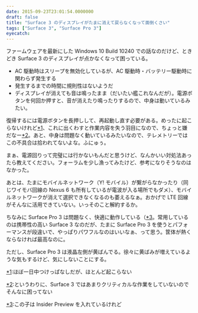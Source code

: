 ```yaml
---
date: 2015-09-23T23:01:54.0000000
draft: false
title: "Surface 3 のディスプレイがたまに消えて戻らなくなって面倒くさい"
tags: ["Surface 3", "Surface Pro 3"]
eyecatch: 
---
```

<p>ファームウェアを最新にした Windows 10 Build 10240 での話なのだけど、ときどき Surface 3 のディスプレイが点かなくなって困っている。</p>

<ul>
<li>AC 駆動時はスリープを無効化しているが、AC 駆動時・バッテリー駆動時に関わらず発生する </li>
<li>発生するまでの時間に規則性はないようだ</li>
<li>ディスプレイが消えても音は鳴ったまま（だいたい艦これなんだが）。電源ボタンを何回か押すと、音が消えたり鳴ったりするので、中身は動いているみたい。</li>
</ul><p>復帰するには電源ボタンを長押しして、再起動し直す必要がある。めったに起こらないけれど<a href="#f-7b0d1996" name="fn-7b0d1996" title="ほぼ一日中つけっぱなしだが、ほとんど起こらない">*1</a>、これに出くわすと作業内容を失う羽目になので、ちょっと嫌だなー<a href="#f-c954e4bb" name="fn-c954e4bb" title="というわりに、Surface 3 ではあまりクリティカルな作業をしていないのでそんなに困ってない">*2</a>。あと、中身は問題なく動いているみたいなので、テレメトリーではこの不具合は拾われてないよな。ふにゅぅ。</p><p>まぁ、電源回りって完璧には行かないもんだと思うけど、なんかいい対処法あったら教えてください。フォーラムを少し漁ってみたけど、参考になりそうなのはなかった。</p><p>あとは、たまにモバイルネットワーク（Y! モバイル）が繋がらなかったり（同じワイモバ回線の Nexus 6 も所有しているが電波が入る場所でもダメ）、モバイルネットワークが消えて選択できなくなるのも萎えるなぁ。おかげで LTE 回線がそんなに活用できていない。いっそのこと解約するか。</p><p>ちなみに Surface Pro 3 は問題なく、快適に動作している（<a href="#f-f50a0c2d" name="fn-f50a0c2d" title="この子は Insider Preview を入れているけれど">*3</a>。常用しているのは携帯性の高い Surface 3 なのだが、たまに Surface Pro 3 を使うとパフォーマンスが段違いで、やっぱりパワフルなのはいいなぁ、って思う。筐体が熱くならなければ最高なのに。</p><p>ただし、Surface Pro 3 は液晶左側が黄ばんでる。徐々に黄ばみが増えているような気もするけど、気にしないことにする。</p>
<div class="footnote">
<p class="footnote"><a href="#fn-7b0d1996" name="f-7b0d1996" class="footnote-number">*1</a><span class="footnote-delimiter">:</span><span class="footnote-text">ほぼ一日中つけっぱなしだが、ほとんど起こらない</span></p>
<p class="footnote"><a href="#fn-c954e4bb" name="f-c954e4bb" class="footnote-number">*2</a><span class="footnote-delimiter">:</span><span class="footnote-text">というわりに、Surface 3 ではあまりクリティカルな作業をしていないのでそんなに困ってない</span></p>
<p class="footnote"><a href="#fn-f50a0c2d" name="f-f50a0c2d" class="footnote-number">*3</a><span class="footnote-delimiter">:</span><span class="footnote-text">この子は Insider Preview を入れているけれど</span></p>
</div>